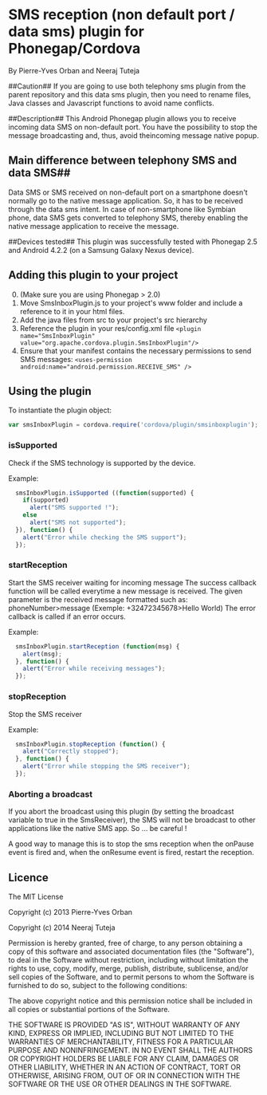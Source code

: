 SMS reception (non default port / data sms) plugin for Phonegap/Cordova
===============================
By Pierre-Yves Orban and Neeraj Tuteja

##Caution##
If you are going to use both telephony sms plugin from the parent repository and this data sms plugin, then you need to rename files, Java classes and Javascript functions to avoid name conflicts. 

##Description##
This Android Phonegap plugin allows you to receive incoming data SMS on non-default port. You have the possibility to stop the message broadcasting and, thus, avoid theincoming message native popup.

## Main difference between telephony SMS and data SMS##
Data SMS or SMS received on non-default port on a smartphone doesn't normally go to the native message application. So, it has to be received through the data sms intent. In case of non-smartphone like Symbian phone, data SMS gets converted to telephony SMS, thereby enabling the native message application to receive the message. 

##Devices tested##
This plugin was successfully tested with Phonegap 2.5 and Android 4.2.2 (on a Samsung Galaxy Nexus device).

## Adding this plugin to your project ##
0. (Make sure you are using Phonegap > 2.0)
1. Move SmsInboxPlugin.js to your project's www folder and include a reference to it in your html files. 
2. Add the java files from src to your project's src hierarchy
3. Reference the plugin in your res/config.xml file
```<plugin name="SmsInboxPlugin" value="org.apache.cordova.plugin.SmsInboxPlugin"/>```
4. Ensure that your manifest contains the necessary permissions to send SMS messages:
```<uses-permission android:name="android.permission.RECEIVE_SMS" />```


## Using the plugin ##
To instantiate the plugin object:
```javascript
var smsInboxPlugin = cordova.require('cordova/plugin/smsinboxplugin');
```

### isSupported ###
Check if the SMS technology is supported by the device.

Example:
```javascript
  smsInboxPlugin.isSupported ((function(supported) {
    if(supported) 
      alert("SMS supported !");
    else
      alert("SMS not supported");
  }), function() {
    alert("Error while checking the SMS support");
  });
```

### startReception ###
Start the SMS receiver waiting for incoming message
The success callback function will be called everytime a new message is received.
The given parameter is the received message formatted such as: phoneNumber>message (Exemple: +32472345678>Hello World)
The error callback is called if an error occurs.

Example:
```javascript
  smsInboxPlugin.startReception (function(msg) {
    alert(msg);
  }, function() {
    alert("Error while receiving messages");
  });
```

### stopReception ###
Stop the SMS receiver

Example:
```javascript
  smsInboxPlugin.stopReception (function() {
    alert("Correctly stopped");
  }, function() {
    alert("Error while stopping the SMS receiver");
  });
```

### Aborting a broadcast ###
If you abort the broadcast using this plugin (by setting the broadcast variable to true in the SmsReceiver), the SMS will not be broadcast to other applications like the native SMS app. So ... be careful !

A good way to manage this is to stop the sms reception when the onPause event is fired and, when the onResume event is fired, restart the reception.
  
## Licence ##

The MIT License

Copyright (c) 2013 Pierre-Yves Orban

Copyright (c) 2014 Neeraj Tuteja

Permission is hereby granted, free of charge, to any person obtaining a copy
of this software and associated documentation files (the "Software"), to deal
in the Software without restriction, including without limitation the rights
to use, copy, modify, merge, publish, distribute, sublicense, and/or sell
copies of the Software, and to permit persons to whom the Software is
furnished to do so, subject to the following conditions:

The above copyright notice and this permission notice shall be included in
all copies or substantial portions of the Software.

THE SOFTWARE IS PROVIDED "AS IS", WITHOUT WARRANTY OF ANY KIND, EXPRESS OR
IMPLIED, INCLUDING BUT NOT LIMITED TO THE WARRANTIES OF MERCHANTABILITY,
FITNESS FOR A PARTICULAR PURPOSE AND NONINFRINGEMENT. IN NO EVENT SHALL THE
AUTHORS OR COPYRIGHT HOLDERS BE LIABLE FOR ANY CLAIM, DAMAGES OR OTHER
LIABILITY, WHETHER IN AN ACTION OF CONTRACT, TORT OR OTHERWISE, ARISING FROM,
OUT OF OR IN CONNECTION WITH THE SOFTWARE OR THE USE OR OTHER DEALINGS IN
THE SOFTWARE.
